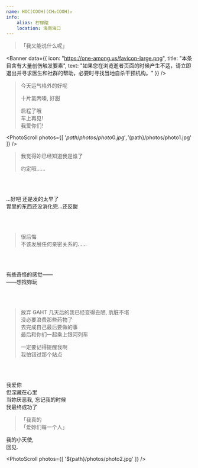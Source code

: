 ```yaml
---
name: HOC(COOH)(CH₂COOH)₂
info:
    alias: 柠檬酸
    location: 海南海口
---
```


> 「我又能说什么呢」

<Banner data={{
    icon: "https://one-among.us/favicon-large.png",
    title: "本条目含有大量创伤触发要素",
    text: "如果您在浏览逝者页面的时候产生不适，请立即退出并寻求医生和社群的帮助，必要时寻找当地自杀干预机构。"
}} />

> 今天运气格外的好呢
>
> 十片氯丙嗪, 好甜
>
> 启程了哦  
> 车上再见!  
> 我爱你们!  

<PhotoScroll photos={[ '${path}/photos/photo0.jpg', '${path}/photos/photo1.jpg' ]} />

> 我觉得妳已经知道我是谁了  
>
> 约定哦……  

<br /><br />

...好吧 还是发的太早了  
胃里的东西还没消化完...还反酸  

<br /><br />

> 很后悔  
> 不该发展任何亲密关系的……  

<br /><br />

有些奇怪的感觉——  
——想找妳玩

<br /><br />

> 放弃 GAHT 几天后的我已经变得丑陋, 肮脏不堪  
> 没必要浪费那些药物了  
> 去完成自己最后要做的事  
> 最后和你们一起乘上银河列车  
> 
> 一定要记得提醒我啊  
> 我怕错过那个站点

<br /><br />

我爱你  
但深藏在心里  
当妳厌恶我, 忘记我的时候  
我最终成功了  

<div style="min-height: 20vh" />

> 「我真的  
> 「爱妳们每一个人」

我的小天使,   
回见.  

<PhotoScroll photos={[ '${path}/photos/photo2.jpg' ]} />
